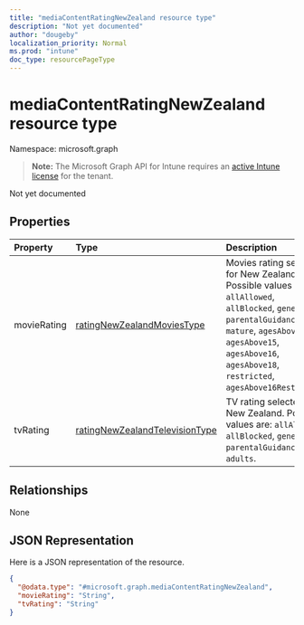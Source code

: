 ```yaml
---
title: "mediaContentRatingNewZealand resource type"
description: "Not yet documented"
author: "dougeby"
localization_priority: Normal
ms.prod: "intune"
doc_type: resourcePageType
---
```


# mediaContentRatingNewZealand resource type

Namespace: microsoft.graph

> **Note:** The Microsoft Graph API for Intune requires an [active Intune license](https://go.microsoft.com/fwlink/?linkid=839381) for the tenant.

Not yet documented

## Properties
|Property|Type|Description|
|:---|:---|:---|
|movieRating|[ratingNewZealandMoviesType](../resources/intune-deviceconfig-ratingnewzealandmoviestype.md)|Movies rating selected for New Zealand. Possible values are: `allAllowed`, `allBlocked`, `general`, `parentalGuidance`, `mature`, `agesAbove13`, `agesAbove15`, `agesAbove16`, `agesAbove18`, `restricted`, `agesAbove16Restricted`.|
|tvRating|[ratingNewZealandTelevisionType](../resources/intune-deviceconfig-ratingnewzealandtelevisiontype.md)|TV rating selected for New Zealand. Possible values are: `allAllowed`, `allBlocked`, `general`, `parentalGuidance`, `adults`.|

## Relationships
None

## JSON Representation
Here is a JSON representation of the resource.
<!-- {
  "blockType": "resource",
  "@odata.type": "microsoft.graph.mediaContentRatingNewZealand"
}
-->
``` json
{
  "@odata.type": "#microsoft.graph.mediaContentRatingNewZealand",
  "movieRating": "String",
  "tvRating": "String"
}
```







